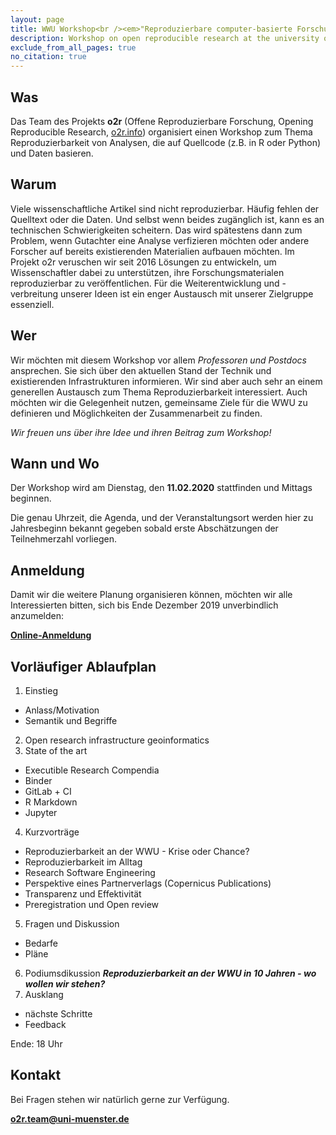 ```yaml
---
layout: page
title: WWU Workshop<br /><em>"Reproduzierbare computer-basierte Forschung"</em>
description: Workshop on open reproducible research at the university of Muenster
exclude_from_all_pages: true
no_citation: true
---
```


## Was

Das Team des Projekts **o2r** (Offene Reproduzierbare Forschung, Opening Reproducible Research, [o2r.info](https://o2r.info)) organisiert einen Workshop zum Thema Reproduzierbarkeit von Analysen, die auf Quellcode (z.B. in R oder Python) und Daten basieren. 
 
## Warum

Viele wissenschaftliche Artikel sind nicht reproduzierbar. Häufig fehlen der Quelltext oder die Daten. Und selbst wenn beides zugänglich ist, kann es an technischen Schwierigkeiten scheitern. Das wird spätestens dann zum Problem, wenn Gutachter eine Analyse verfizieren möchten oder andere Forscher auf bereits existierenden Materialien aufbauen möchten. Im Projekt o2r veruschen wir seit 2016 Lösungen zu entwickeln, um Wissenschaftler dabei zu unterstützen, ihre Forschungsmaterialen reproduzierbar zu veröffentlichen. Für die Weiterentwicklung und -verbreitung unserer Ideen ist ein enger Austausch mit unserer Zielgruppe essenziell.

## Wer

Wir möchten mit diesem Workshop vor allem _Professoren und Postdocs_ ansprechen. Sie sich über den aktuellen Stand der Technik und existierenden Infrastrukturen informieren. Wir sind aber auch sehr an einem generellen Austausch zum Thema Reproduzierbarkeit interessiert. Auch möchten wir die Gelegenheit nutzen, gemeinsame Ziele für die WWU zu definieren und Möglichkeiten der Zusammenarbeit zu finden.

_Wir freuen uns über ihre Idee und ihren Beitrag zum Workshop!_

## Wann und Wo

Der Workshop wird am Dienstag, den **11.02.2020** stattfinden und Mittags beginnen.

Die genau Uhrzeit, die Agenda, und der Veranstaltungsort werden hier zu Jahresbeginn bekannt gegeben sobald erste Abschätzungen der Teilnehmerzahl vorliegen.

## Anmeldung

Damit wir die weitere Planung organisieren können, möchten wir alle Interessierten bitten, sich bis Ende Dezember 2019 unverbindlich anzumelden:

[**Online-Anmeldung**](https://terminplaner4.dfn.de/udHaoCTmfBClDscmqixgjwQi/admin)

## Vorläufiger Ablaufplan

1. Einstieg 
  - Anlass/Motivation
  - Semantik und Begriffe
2. Open research infrastructure geoinformatics
3. State of the art
  - Executible Research Compendia
  - Binder
  - GitLab + CI
  - R Markdown
  - Jupyter
4. Kurzvorträge
  - Reproduzierbarkeit an der WWU - Krise oder Chance?  
  - Reproduzierbarkeit im Alltag
  - Research Software Engineering
  - Perspektive eines Partnerverlags (Copernicus Publications)
  - Transparenz und Effektivität
  - Preregistration und Open review
5. Fragen und Diskussion
  - Bedarfe
  - Pläne
6. Podiumsdikussion
   _**Reproduzierbarkeit an der WWU in 10 Jahren - wo wollen wir stehen?**_
7. Ausklang 
  - nächste Schritte
  - Feedback

Ende: 18 Uhr

## Kontakt

Bei Fragen stehen wir natürlich gerne zur Verfügung.

**[o2r.team@uni-muenster.de](mailto:o2r.team@uni-muenster.de)**
